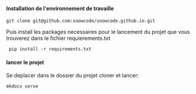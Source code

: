 

#### Installation de l'environnement de travaille
```
git clone git@github.com:soowcode/soowcode.github.io.git

```
Puis install les packages necessaires pour le lancement du projet que vous trouverez dans le fichier requierements.txt

```
 pip install -r requirements.txt  
```

#### lancer le projet

Se deplacer dans le dossier du projet cloner et lancer:
```
mkdocs serve
```
